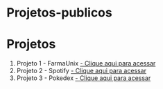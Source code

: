 # Projetos-publicos

<h1>Projetos</h1>

<ol>


  <li>
    Projeto 1 - FarmaUnix <a href="https://cgb102000.github.io/Projetos-publicos/FarmaUnix/" target="_blank">- Clique aqui para acessar </a>
  </li>
  <li>
    Projeto 2 - Spotify <a href="https://cgb102000.github.io/Projetos-publicos/Spotify/" target="_blank">- Clique aqui para acessar </a>
  </li>
   <li>
    Projeto 3 - Pokedex <a href="https://cgb102000.github.io/Projetos-publicos/Pokedex/" target="_blank">- Clique aqui para acessar </a>
  </li>
  
</ol>




